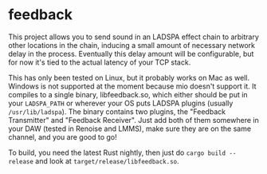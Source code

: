 # feedback
This project allows you to send sound in an LADSPA effect chain to arbitrary other locations in the chain, inducing a small amount of necessary network delay in the process. Eventually this delay amount will be configurable, but for now it's tied to the actual latency of your TCP stack.

This has only been tested on Linux, but it probably works on Mac as well. Windows is not supported at the moment because mio doesn't support it. It compiles to a single binary, libfeedback.so, which either should be put in your `LADSPA_PATH` or wherever your OS puts LADSPA plugins (usually `/usr/lib/ladspa`). The binary contains two plugins, the "Feedback Transmitter" and "Feedback Receiver". Just add both of them somewhere in your DAW (tested in Renoise and LMMS), make sure they are on the same channel, and you are good to go!

To build, you need the latest Rust nightly, then just do `cargo build --release` and look at `target/release/libfeedback.so`.
